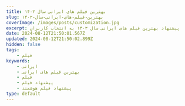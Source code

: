 ```yaml
---
title: بهترین فیلم های ایرانی سال ۱۴۰۳
slug: بهترین-فیلم-های-ایرانی-سال-۱۴۰۳
coverImage: /images/posts/customization.jpg
excerpt: پیشنهاد بهترین فیلم های ایرانی سال ۱۴۰۳ به انتخاب کاربران
date: 2024-08-12T21:50:01.567Z
updated: 2024-08-12T21:50:02.899Z
hidden: false
tags:
    - فیلم
keywords:
    - ایرانی
    - بهترین فیلم های ایرانی
    - فیلم
    - پیشنهاد فیلم
    - پیشنهاد فیلم هوشمند
type: default
---
```

